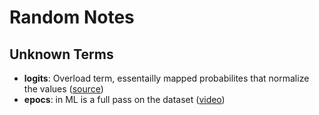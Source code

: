 # Random Notes

## Unknown Terms
- **logits**: Overload term, essentailly mapped probabilites that normalize the values ([source](https://stackoverflow.com/a/43577384/4322034))
- **epocs**: in ML is a full pass on the dataset ([video](https://youtu.be/FW--2KkTQ1s?feature=shared&t=854))